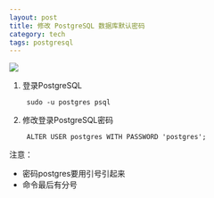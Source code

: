 ```yaml
---
layout: post
title: 修改 PostgreSQL 数据库默认密码
category: tech
tags: postgresql
---
```

![](https://cdn.kelu.org/blog/tags/postgresql.jpg)

1. 登录PostgreSQL

		sudo -u postgres psql

1. 修改登录PostgreSQL密码

		ALTER USER postgres WITH PASSWORD 'postgres';

注意：

*   密码postgres要用引号引起来
*   命令最后有分号
